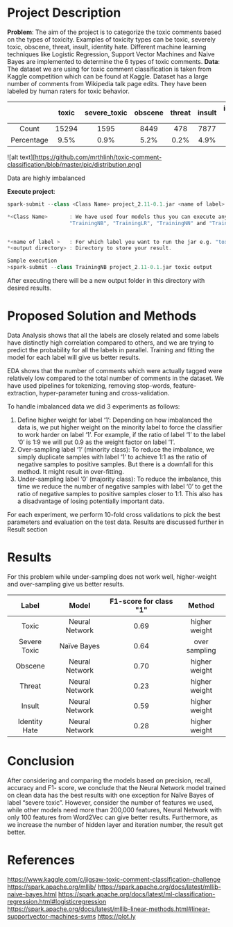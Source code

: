 # Project Description
__Problem__: The aim of the project is to categorize the toxic comments based on the types of toxicity. Examples of toxicity types can be toxic, severely toxic, obscene, threat, insult, identity hate. Different machine learning techniques like Logistic Regression, Support Vector Machines and Naive Bayes are implemented to determine the 6 types of toxic comments.
__Data__: The dataset we are using for toxic comment classification is taken from Kaggle competition which can be found at Kaggle. Dataset has a large number of comments from Wikipedia talk page edits. They have been labeled by human raters for toxic behavior.

|         | toxic | severe_toxic | obscene | threat | insult | identity-hate |
|:-------:|:-----:|:------------:|:-------:|:------:|:------:|:-------------:|
|Count    |15294|1595|8449|478|7877|1405|
|Percentage|9.5%|0.9%|5.2%|0.2%|4.9%|0.8%|

![alt text][https://github.com/mrthlinh/toxic-comment-classification/blob/master/pic/distribution.png]

Data are highly imbalanced

__Execute project__:

```scala
spark-submit --class <Class Name> project_2.11-0.1.jar <name of label> <output directory>

*<Class Name>       : We have used four models thus you can execute any one of them.
					"TrainingNB", "TrainingLR", "TrainingNN" and "TrainingSVM"


*<name of label >   : For which label you want to run the jar e.g. "toxic", "threat"
*<output directory> : Directory to store your result.

Sample execution
>spark-submit --class TrainingNB project_2.11-0.1.jar toxic output
```
After executing there will be a new output folder in this directory with desired results.

# Proposed Solution and Methods
Data Analysis shows that all the labels are closely related and some labels have distinctly high correlation compared to others, and we are trying to predict the probability for all the labels in parallel. Training and fitting the model for each label will give us better results.

EDA shows that the number of comments which were actually tagged were relatively low compared to the total number of comments in the dataset. We have used pipelines for tokenizing, removing stop-words, feature-extraction, hyper-parameter tuning and cross-validation.

To handle imbalanced data we did 3 experiments as follows:
1. Define higher weight for label ‘1’:
Depending on how imbalanced the data is, we put higher weight on the minority label to
force the classifier to work harder on label ‘1’.
For example, if the ratio of label ‘1’ to the label ‘0’ is 1:9 we will put 0.9 as the weight factor on label ‘1’.
2. Over-sampling label ‘1’ (minority class):
To reduce the imbalance, we simply duplicate samples with label ‘1’ to achieve 1:1 as the ratio of negative samples to positive samples. But there is a downfall for this method. It might result in over-fitting.
3. Under-sampling label ‘0’ (majority class):
To reduce the imbalance, this time we reduce the number of negative samples with label ‘0’ to get the ratio of negative samples to positive samples closer to 1:1. This also has a disadvantage of losing potentially important data.

For each experiment, we perform 10-fold cross validations to pick the best parameters and evaluation on the test data. Results are discussed further in Result section

# Results
For this problem while under-sampling does not work well, higher-weight and over-sampling give us better results.

|  Label  | Model | F1-score for class "1" |Method|
|:-------:|:-----:|:----------------------:|:----:|
|Toxic| Neural Network |0.69| higher weight|
|Severe Toxic| Naïve Bayes| 0.64|over sampling|
|Obscene| Neural Network | 0.70|higher weight|
|Threat| Neural Network| 0.23|higher weight|
|Insult| Neural Network| 0.59|higher weight|
|Identity Hate| Neural Network| 0.28|higher weight|

# Conclusion
After considering and comparing the models based on precision, recall, accuracy and F1-
score, we conclude that the Neural Network model trained on clean data has the best
results with one exception for Naïve Bayes of label “severe toxic”. However, consider the
number of features we used, while other models need more than 200,000 features, Neural
Network with only 100 features from Word2Vec can give better results. Furthermore, as
we increase the number of hidden layer and iteration number, the result get better.

# References
https://www.kaggle.com/c/jigsaw-toxic-comment-classification-challenge
https://spark.apache.org/mllib/
https://spark.apache.org/docs/latest/mllib-naive-bayes.html
https://spark.apache.org/docs/latest/ml-classification-regression.html#logisticregression
https://spark.apache.org/docs/latest/mllib-linear-methods.html#linear-supportvector-machines-svms
https://plot.ly

